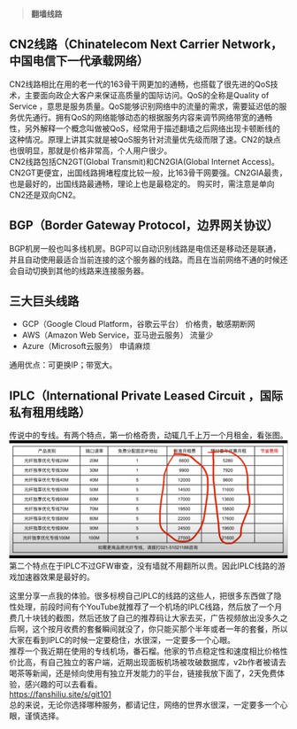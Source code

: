 >**翻墙线路**

## CN2线路（Chinatelecom Next Carrier Network，中国电信下一代承载网络）

CN2线路相比在用的老一代的163骨干网更加的通畅，也搭载了很先进的QoS技术，主要面向政企大客户来保证高质量的国际访问。QoS的全称是Quality of Service ，意思是服务质量。QoS能够识别网络中的流量的需求，需要延迟低的服务优先通行。拥有QoS的网络能够动态的根据服务内容来调节网络带宽的通畅性，另外解释一个概念叫做被QoS，经常用于描述翻墙之后网络出现卡顿断线的这种情况。原理上讲其实就是被QoS服务针对流量优先级而限了速。CN2的缺点也很明显，那就是价格非常高，个人用户很少。  
CN2线路包括CN2GT(Global Transmit)和CN2GIA(Global Internet Access)。CN2GT更便宜，出国线路拥堵程度比较一般，比163骨干网要强。CN2GIA最贵，也是最好的，出国线路最通畅，理论上也是最稳定的。
购买时，需注意是单向CN2还是双向CN2。

## BGP（Border Gateway Protocol，边界网关协议）

BGP机房一般也叫多线机房。BGP可以自动识别线路是电信还是移动还是联通，并且自动使用最适合当前连接的这个服务器的线路。而且在当前网络不通的时候还会自动切换到其他的线路来连接服务器。

## 三大巨头线路

- GCP（Google Cloud Platform，谷歌云平台）
  价格贵，敏感期断网
- AWS（Amazon Web Service，亚马逊云服务）
  流量少
- Azure（Microsoft云服务）
  申请麻烦

通用优点：可更换IP；带宽大。

## IPLC（International Private Leased Circuit ，国际私有租用线路）

传说中的专线。有两个特点，第一价格奇贵，动辄几千上万一个月租金，看张图。
![avatar](https://github.com/kxswbj/Hardcore-over-the-wall/blob/main/images/3-1.png)
第二个特点在于IPLC不过GFW审查，没有墙就不用翻所以贵。因此IPLC线路的游戏加速器效果是最好的。  


这里分享一点我的体验。很多标榜自己IPLC的线路的这些人，把很多东西做了隐性处理，前段时间有个YouTube就推荐了一个机场的IPLC线路，然后放了一个月费几十块钱的截图，然后还放了自己的推荐码让大家去买，广告视频放出没多久之后啊，这个按月收费的套餐瞬间就没了，你只能买那个半年或者一年的套餐，所以大家在看到IPLC的时候一定要稳住，水很深，一定要多一个心眼。  
推荐一个我近期在使用的专线机场，番石榴。他家的节点稳定性和速度相比价格性价比高，有自己独立的客户端，近期出现面板机场被攻破数据库，v2b作者被请去喝茶等新闻，还是倾向使用有独立开发能力的平台，链接我放下面了，2天免费体验，感兴趣的可以去看看。  
https://fanshiliu.site/s/git101  
总的来说，无论你选择哪种服务，都请记住，网络的世界水很深，一定要多一个心眼，谨慎选择。
